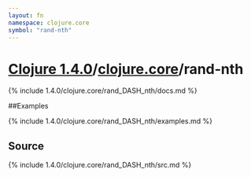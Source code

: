 ```yaml
---
layout: fn
namespace: clojure.core
symbol: "rand-nth"
---
```


# [Clojure 1.4.0](../../)/[clojure.core](../)/rand-nth

{% include 1.4.0/clojure.core/rand_DASH_nth/docs.md %}

##Examples

{% include 1.4.0/clojure.core/rand_DASH_nth/examples.md %}
## Source
{% include 1.4.0/clojure.core/rand_DASH_nth/src.md %}

